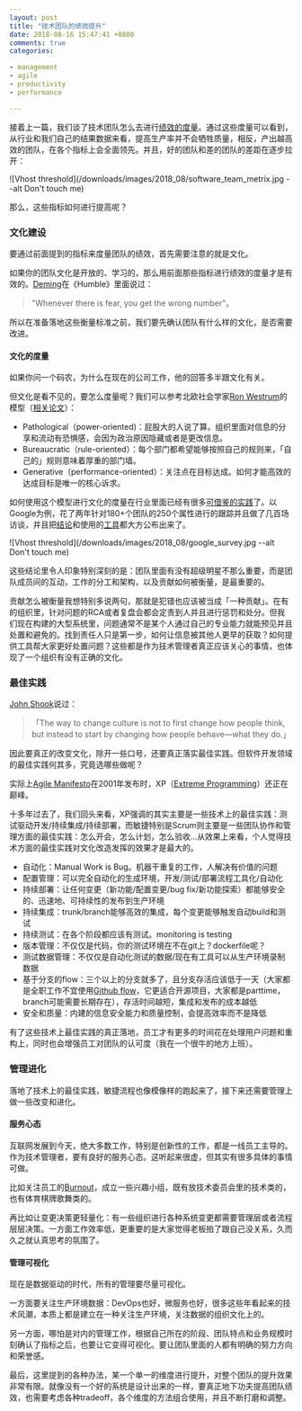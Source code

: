 ```yaml
---
layout: post
title: "技术团队的绩效提升"
date: 2018-08-16 15:47:41 +0800
comments: true
categories:

- management
- agile
- productivity
- performance

---
```


接着上一篇，我们谈了技术团队怎么去进行[绩效的度量](/2018/08/how-to-measure-tech-organization-performance)。通过这些度量可以看到，从行业和我们自己的结果数据来看，提高生产率并不会牺牲质量，相反，产出越高效的团队，在各个指标上会全面领先。并且，好的团队和差的团队的差距在逐步拉开：

![Vhost threshold](/downloads/images/2018_08/software_team_metrix.jpg --alt Don't touch me)

 那么，这些指标如何进行提高呢？

### 文化建设

要通过前面提到的指标来度量团队的绩效，首先需要注意的就是文化。

如果你的团队文化是开放的、学习的，那么用前面那些指标进行绩效的度量才是有效的。[Deming](https://en.wikipedia.org/wiki/W._Edwards_Deming)在《Humble》里面说过：

> "Whenever there is fear, you get the wrong number"。

所以在准备落地这些衡量标准之前，我们要先确认团队有什么样的文化，是否需要改进。

#### 文化的度量

如果你问一个码农，为什么在现在的公司工作，他的回答多半跟文化有关。

但文化是看不见的，要怎么度量呢？我们可以参考北欧社会学家[Ron Westrum](https://en.wikipedia.org/wiki/Ron_Westrum)的模型（[相关论文](https://www.ncbi.nlm.nih.gov/pmc/articles/PMC1765804/pdf/v013p0ii22.pdf)）：

- Pathological（power-oriented)：屁股大的人说了算。组织里面对信息的分享和流动有恐惧感，会因为政治原因隐藏或者是更改信息。
- Bureaucratic（rule-oriented）：每个部门都希望能够按照自己的规则来，「自己的」规则意味着厚重的部门墙。
- Generative（performance-oriented）：关注点在目标达成。如何才能高效的达成目标是唯一的核心诉求。

如何使用这个模型进行文化的度量在行业里面已经有很多[可借鉴的实践](https://www.andykelk.net/devops/using-the-westrum-typology-to-measure-culture)了。以Google为例，花了两年针对180+个团队的250个属性进行的跟踪并且做了几百场访谈，并且把[结论](https://rework.withgoogle.com/blog/five-keys-to-a-successful-google-team/)和使用的[工具](https://rework.withgoogle.com/guides/understanding-team-effectiveness/steps/help-teams-determine-their-needs/)都大方公布出来了。

![Vhost threshold](/downloads/images/2018_08/google_survey.jpg --alt Don't touch me)

这些结论里令人印象特别深刻的是：团队里面有没有超级明星不那么重要，而是团队成员间的互动，工作的分工和架构，以及贡献如何被衡量，是最重要的。

贡献怎么被衡量我想特别多说两句，那就是犯错也应该被当成「一种贡献」。在有的组织里，针对问题的RCA或者复盘会都会定责到人并且进行惩罚和处分。但我们现在构建的大型系统里，问题通常不是某个人通过自己的专业能力就能预见并且处置和避免的。找到责任人只是第一步，如何让信息被其他人更早的获取？如何提供工具帮大家更好处置问题？这些都是作为技术管理者真正应该关心的事情，也体现了一个组织有没有正确的文化。

### 最佳实践

[John Shook](https://www.lean.org/WhoWeAre/LeanPerson.cfm?LeanPersonId=4)说过：

> 「The way to change culture is not to first change how people think, but instead to start by changing how people behave—what they do.」

因此要真正的改变文化，除开一些口号，还要真正落实最佳实践。但软件开发领域的最佳实践何其多，究竟选哪些做呢？

实际上[Agile Manifesto](http://agilemanifesto.org/)在2001年发布时，XP（[Extreme Programming](http://www.extremeprogramming.org/)）还正在巅峰。

十多年过去了，我们回头来看，XP强调的其实主要是一些技术上的最佳实践：测试驱动开发/持续集成/持续部署，而敏捷特别是Scrum则主要是一些团队协作和管理方面的最佳实践：怎么开会，怎么计划，怎么验收...从效果上来看，个人觉得技术方面的最佳实践对文化改造发挥的效果才是最大的。

- 自动化：Manual Work is Bug。机器干重复的工作，人解决有价值的问题
- 配置管理：可以完全自动化的生成环境，开发/测试/部署流程工具化/自动化
- 持续部署：让任何变更（新功能/配置变更/bug fix/新功能探索）都能够安全的、迅速地、可持续性的发布到生产环境
- 持续集成：trunk/branch能够高效的集成，每个变更能够触发自动build和测试
- 持续测试：在各个阶段都应该有测试。monitoring is testing
- 版本管理：不仅仅是代码，你的测试环境在不在git上？dockerfile呢？
- 测试数据管理：不仅仅是自动化测试的数据/现在有工具可以从生产环境录制数据
- 基于分支的flow：三个以上的分支就多了，且分支存活应该低于一天（大家都是全职工作不宜使用[Github flow](https://guides.github.com/introduction/flow/)，它更适合开源项目，大家都是parttime，branch可能需要长期存在），存活时间越短，集成和发布的成本越低
- 安全和质量：内建的信息安全能力和质量控制，会提高效率而不是降低

有了这些技术上最佳实践的真正落地，员工才有更多的时间花在处理用户问题和重构上，同时也会增强员工对团队的认可度（我在一个很牛的地方上班）。

### 管理进化

落地了技术上的最佳实践，敏捷流程也像模像样的跑起来了，接下来还需要管理上做一些改变和进化。

#### 服务心态

互联网发展到今天，绝大多数工作，特别是创新性的工作，都是一线员工主导的。作为技术管理者，要有良好的服务心态。这听起来很虚，但其实有很多具体的事情可做。

比如关注员工的[Burnout](https://lenciel.com/2015/10/the-myth-of-work-life-balance/)，成立一些兴趣小组，既有放技术委员会里的技术类的，也有体育棋牌歌舞类的。

再比如让变更决策更轻量化：有一些组织进行各种系统变更都需要管理层或者流程层层决策。一方面工作效率低，更重要的是大家觉得老板拍了跟自己没关系，久而久之就认真思考的氛围了。


#### 管理可视化

现在是数据驱动的时代，所有的管理要尽量可视化。

一方面要关注生产环境数据：DevOps也好，微服务也好，很多这些年看起来的技术风潮，本质上都是建立在一种关注生产环境，关注数据的组织文化上的。

另一方面，哪怕是对内的管理工作，根据自己所在的阶段、团队特点和业务规模时刻确认了指标之后，也要让它变得可视化。要让团队里面的人都有明确的努力方向和荣誉感。

最后，这里提到的各种办法，某一个单一的维度进行提升，对整个团队的提升效果非常有限。就像没有一个好的系统是设计出来的一样，要真正地下功夫提高团队绩效，也需要考虑各种tradeoff，各个维度的方法组合使用，并且不断打磨和调整。